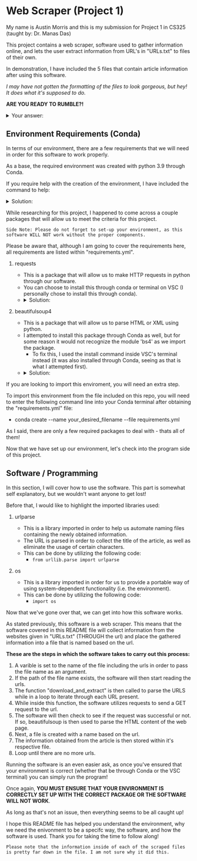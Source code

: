 # Web Scraper (Project 1)

My name is Austin Morris and this is my submission for Project 1 in CS325 (taught by: Dr. Manas Das)

This project contains a web scraper, software used to gather information online, and lets the user extract information from URL's in "URLs.txt" to files of their own.

In demonstration, I have included the 5 files that contain article information after using this software.

_I may have not gotten the formatting of the files to look gorgeous, but hey! It does what it's supposed to do._

**ARE YOU READY TO RUMBLE?!**

<details><summary> Your answer:</summary>
  <pre>
  Dude... it's just a web scraper. What are you talking about?
  </pre>
  </details>


## Environment Requirements (Conda)

In terms of our environment, there are a few requirements that we will need in order for this software to work properly.

As a base, the required environment was created with python 3.9 through Conda.

If you require help with the creation of the environment, I have included the command to help:
<details><summary>Solution:</summary>
  <pre>
    conda create --name Project1Env python=3.9
  </pre>
</details>

While researching for this project, I happened to come across a couple packages that will allow us to meet the criteria for this project.

    Side Note: Please do not forget to set-up your environment, as this software WILL NOT work without the proper components.


Please be aware that, although I am going to cover the requirements here, all requirements are listed within "requirements.yml".

1. requests
    * This is a package that will allow us to make HTTP requests in python through our software.
    * You can choose to install this through conda or terminal on VSC (I personally chose to install this through conda).
    * <details><summary>Solution:</summary>
        <pre>
            pip install requests
        </pre>
      </details>

2. beautifulsoup4
    * This is a package that will allow us to parse HTML or XML using python.
    * I attempted to install this package through Conda as well, but for some reason it would not recognize the module 'bs4' as we import the package.
        * To fix this, I used the install command inside VSC's terminal instead (it was also installed through Conda, seeing as that is what I attempted first).
    * <details><summary>Solution:</summary>
        <pre>
            pip install beautifulsoup4
        </pre>
      </details>

If you are looking to import this enviroment, you will need an extra step.

To import this environment from the file included on this repo, you will need to enter the following command line into your Conda terminal after obtaining the "requirements.yml" file:

* conda create --name your_desired_filename --file requirements.yml


As I said, there are only a few required packages to deal with - thats all of them!

Now that we have set up our environment, let's check into the program side of this project.


## Software / Programming

In this section, I will cover how to use the software. This part is somewhat self explanatory, but we wouldn't want anyone to get lost!

Before that, I would like to highlight the imported libraries used:

1. urlparse
    * This is a library imported in order to help us automate naming files containing the newly obtained information.
    * The URL is parsed in order to collect the title of the article, as well as eliminate the usage of certain characters.
    * This can be done by utilizing the following code:
        * `from urllib.parse import urlparse`

2. os
    * This is a library imported in order for us to provide a portable way of using system-dependent functionality (i.e. the environment).
    * This can be done by utilizing the following code:
        * `import os`

Now that we've gone over that, we can get into how this software works.

As stated previously, this software is a web scraper. This means that the software covered in this README file will collect information from the websites given in "URLs.txt" (THROUGH the url) and place the gathered information into a file that is named based on the url.

**These are the steps in which the software takes to carry out this process:**

1. A varible is set to the name of the file including the urls in order to pass the file name as an argument.
2. If the path of the file name exists, the software will then start reading the urls.
3. The function "download_and_extract" is then called to parse the URLS while in a loop to iterate through each URL present.
4. While inside this function, the software utilizes requests to send a GET request to the url.
5. The software will then check to see if the request was successful or not. If so, beautifulsoup is then used to parse the HTML content of the web page.
6. Next, a file is created with a name based on the url.
7. The information obtained from the article is then stored within it's respective file.
8. Loop until there are no more urls.

Running the software is an even easier ask, as once you've ensured that your environment is correct (whether that be through Conda or the VSC terminal) you can simply run the program! 

Once again, **YOU MUST ENSURE THAT YOUR ENVIRONMENT IS CORRECTLY SET UP WITH THE CORRECT PACKAGE OR THE SOFTWARE WILL NOT WORK**.

As long as that's not an issue, then everything seems to be all caught up!

I hope this README file has helped you understand the environment, why we need the enivonment to be a specifc way, the software, and how the software is used. Thank you for taking the time to follow along!

    Please note that the information inside of each of the scraped files is pretty far down in the file. I am not sure why it did this.